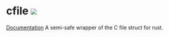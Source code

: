 # cfile ![](https://travis-ci.org/jkarns275/cfile.svg?branch=master)
[Documentation](https://jkarns275.github.io/cfile/cfile/index.html)
A semi-safe wrapper of the C file struct for rust.
